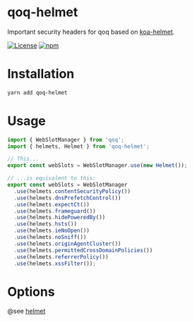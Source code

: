 # qoq-helmet
Important security headers for qoq based on [koa-helmet](https://github.com/venables/koa-helmet).

[![License](https://img.shields.io/github/license/qoq-ts/qoq-helmet)](https://github.com/qoq-ts/qoq-helmet/blob/master/LICENSE)
[![npm](https://img.shields.io/npm/v/qoq-helmet)](https://www.npmjs.com/package/qoq-helmet)

# Installation
```bash
yarn add qoq-helmet
```

# Usage
```typescript
import { WebSlotManager } from 'qoq';
import { helmets, Helmet } from 'qoq-helmet';

// This...
export const webSlots = WebSlotManager.use(new Helmet());

// ...is equivalent to this:
export const webSlots = WebSlotManager
  .use(helmets.contentSecurityPolicy())
  .use(helmets.dnsPrefetchControl())
  .use(helmets.expectCt())
  .use(helmets.frameguard())
  .use(helmets.hidePoweredBy())
  .use(helmets.hsts())
  .use(helmets.ieNoOpen())
  .use(helmets.noSniff())
  .use(helmets.originAgentCluster())
  .use(helmets.permittedCrossDomainPolicies())
  .use(helmets.referrerPolicy())
  .use(helmets.xssFilter());
```

# Options
@see [helmet](https://github.com/helmetjs/helmet#helmet)
